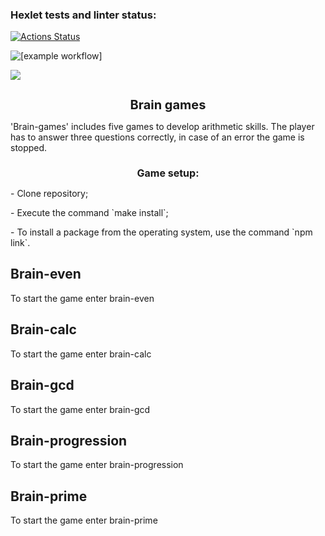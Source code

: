 ### Hexlet tests and linter status:

[![Actions Status](https://github.com/YuliaMisc/frontend-project-lvl1/workflows/hexlet-check/badge.svg)](https://github.com/YuliaMisc/frontend-project-lvl1/actions)

![[example workflow]](https://github.com/YuliaMisc/frontend-project-lvl1/actions/workflows/nodejs.yml/badge.svg)

<a href="https://codeclimate.com/github/YuliaMisc/frontend-project-lvl1"><img src="https://api.codeclimate.com/v1/badges/a99a88d28ad37a79dbf6/maintainability" /></a>

<h1 style='font-size: 20px;text-align: center;  font-weight: bold'>Brain games</h1>
'Brain-games' includes five games to develop arithmetic skills. The player has to answer three questions correctly, in case of an error the game is stopped.

<h2 style='font-size: 16px;text-align: center;  font-weight: bold'>Game setup:</h2>
<p>- Clone repository;</p>
<p>- Execute the command `make install`;</p>
<p>- To install a package from the operating system, use the command `npm link`.</p>

<h2>Brain-even</h2>
To start the game enter brain-even
<a href="https://asciinema.org/a/3i8MiBr055WOnSxwAJiHgsybJ" target="_blank" <img src="https://asciinema.org/a/3i8MiBr055WOnSxwAJiHgsybJ.svg"/></a>

<h2>Brain-calc</h2>
To start the game enter brain-calc
<a href="https://asciinema.org/a/JovX5aEbv0Q03k9gVJz8ZOl9o" target="_blank" <img src="https://asciinema.org/a/JovX5aEbv0Q03k9gVJz8ZOl9o.svg"/></a>

<h2>Brain-gcd</h2>
To start the game enter brain-gcd
<a href="https://asciinema.org/a/IlinWws3l60lkvtPDhK78oCjW" target="_blank" <img src="https://asciinema.org/a/IlinWws3l60lkvtPDhK78oCjW.svg"/></a>

<h2>Brain-progression</h2>
To start the game enter brain-progression
<a href="https://asciinema.org/a/iRMX24e7rLNgWsQYYOZDOuos1" target="_blank" <img src="https://asciinema.org/a/iRMX24e7rLNgWsQYYOZDOuos1.svg"/></a>

<h2>Brain-prime</h2>
To start the game enter brain-prime
<a href="https://asciinema.org/a/OHLNCOuTzqXQbBO8RjErP9keW" target="_blank" <img src="https://asciinema.org/a/OHLNCOuTzqXQbBO8RjErP9keW.svg"/></a>
